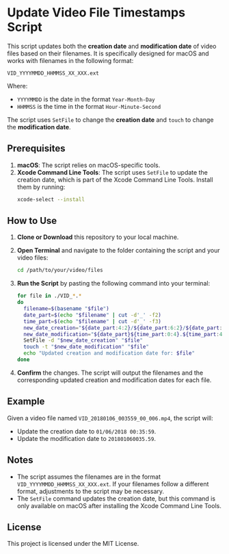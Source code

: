 
# Update Video File Timestamps Script

This script updates both the **creation date** and **modification date** of video files based on their filenames. It is specifically designed for macOS and works with filenames in the following format:

```
VID_YYYYMMDD_HHMMSS_XX_XXX.ext
```

Where:
- `YYYYMMDD` is the date in the format `Year-Month-Day`
- `HHMMSS` is the time in the format `Hour-Minute-Second`

The script uses `SetFile` to change the **creation date** and `touch` to change the **modification date**.

## Prerequisites

1. **macOS**: The script relies on macOS-specific tools.
2. **Xcode Command Line Tools**: The script uses `SetFile` to update the creation date, which is part of the Xcode Command Line Tools. Install them by running:
   ```bash
   xcode-select --install
   ```

## How to Use

1. **Clone or Download** this repository to your local machine.

2. **Open Terminal** and navigate to the folder containing the script and your video files:
   ```bash
   cd /path/to/your/video/files
   ```

3. **Run the Script** by pasting the following command into your terminal:
   ```bash
   for file in ./VID_*.*
   do
     filename=$(basename "$file")
     date_part=$(echo "$filename" | cut -d'_' -f2)
     time_part=$(echo "$filename" | cut -d'_' -f3)
     new_date_creation="${date_part:4:2}/${date_part:6:2}/${date_part:0:4} ${time_part:0:2}:${time_part:2:2}:${time_part:4:2}"
     new_date_modification="${date_part}${time_part:0:4}.${time_part:4:2}"
     SetFile -d "$new_date_creation" "$file"
     touch -t "$new_date_modification" "$file"
     echo "Updated creation and modification date for: $file"
   done
   ```

4. **Confirm** the changes. The script will output the filenames and the corresponding updated creation and modification dates for each file.

## Example

Given a video file named `VID_20180106_003559_00_006.mp4`, the script will:
- Update the creation date to `01/06/2018 00:35:59`.
- Update the modification date to `201801060035.59`.

## Notes

- The script assumes the filenames are in the format `VID_YYYYMMDD_HHMMSS_XX_XXX.ext`. If your filenames follow a different format, adjustments to the script may be necessary.
- The `SetFile` command updates the creation date, but this command is only available on macOS after installing the Xcode Command Line Tools.

## License

This project is licensed under the MIT License.
